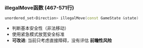 ### illegalMove函数 (467-571行)

```cpp
unordered_set<Direction> illegalMove(const GameState &state)
```

- 判断基本安全性（非法移动）
- 使用紧急模式放宽安全标准
- **可改进**: 当前只考虑直接障碍，没有评估 **前瞻性风险**
